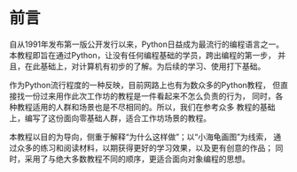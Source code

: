 # 前言

自从1991年发布第一版公开发行以来，Python日益成为最流行的编程语言之一。
本教程即旨在通过Python，让没有任何编程基础的学员，跨出编程的第一步，
并且，在此基础上，对计算机有初步的了解。为后续的学习、使用打下基础。

作为Python流行程度的一种反映，目前网路上也有为数众多的Python教程，
但直接找一份过来用作此次工作坊的教程是一件看起来不怎么负责的行为，
同时，各种教程适用的人群和场景也是不尽相同的。所以，我们在参考众多
教程的基础上，编写了这份面向零基础人群，适合工作坊场景的教程。

本教程以目的为导向，侧重于解释“为什么这样做”；以“小海龟画图”为线索，
通过众多的练习和阅读材料，以期获得更好的学习效果，以及更有创意的作品；
同时，采用了与绝大多数教程不同的顺序，更适合面向对象编程的思想。
